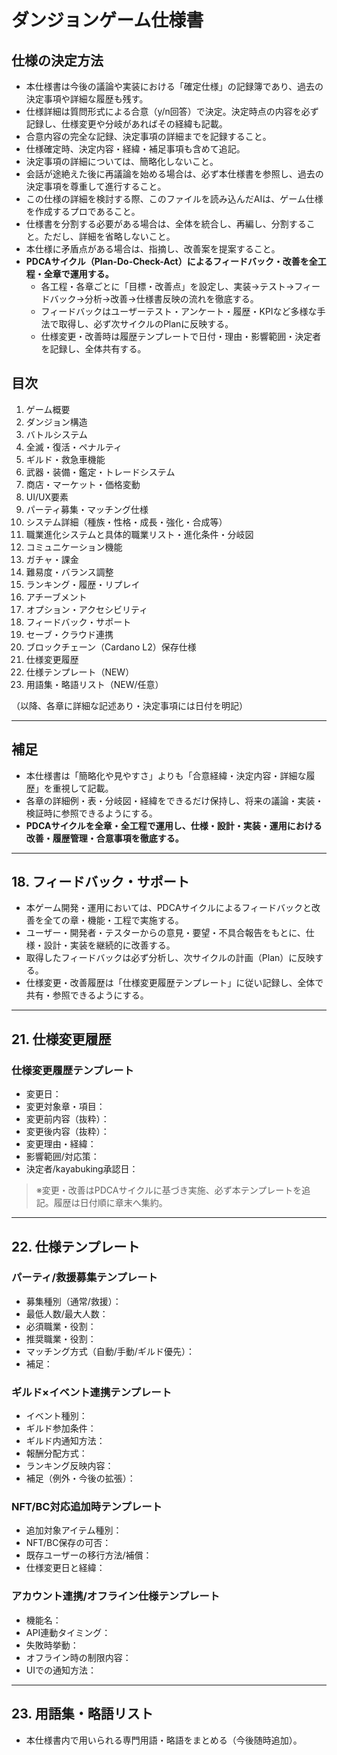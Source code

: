 # ダンジョンゲーム仕様書

## 仕様の決定方法
- 本仕様書は今後の議論や実装における「確定仕様」の記録簿であり、過去の決定事項や詳細な履歴も残す。
- 仕様詳細は質問形式による合意（y/n回答）で決定。決定時点の内容を必ず記録し、仕様変更や分岐があればその経緯も記載。
- 合意内容の完全な記録、決定事項の詳細までを記録すること。
- 仕様確定時、決定内容・経緯・補足事項も含めて追記。
- 決定事項の詳細については、簡略化しないこと。
- 会話が途絶えた後に再議論を始める場合は、必ず本仕様書を参照し、過去の決定事項を尊重して進行すること。
- この仕様の詳細を検討する際、このファイルを読み込んだAIは、ゲーム仕様を作成するプロであること。
- 仕様書を分割する必要がある場合は、全体を統合し、再編し、分割すること。ただし、詳細を省略しないこと。
- 本仕様に矛盾点がある場合は、指摘し、改善案を提案すること。
- **PDCAサイクル（Plan-Do-Check-Act）によるフィードバック・改善を全工程・全章で運用する。**
  - 各工程・各章ごとに「目標・改善点」を設定し、実装→テスト→フィードバック→分析→改善→仕様書反映の流れを徹底する。
  - フィードバックはユーザーテスト・アンケート・履歴・KPIなど多様な手法で取得し、必ず次サイクルのPlanに反映する。
  - 仕様変更・改善時は履歴テンプレートで日付・理由・影響範囲・決定者を記録し、全体共有する。

## 目次
1. ゲーム概要
2. ダンジョン構造
3. バトルシステム
4. 全滅・復活・ペナルティ
5. ギルド・救急車機能
6. 武器・装備・鑑定・トレードシステム
7. 商店・マーケット・価格変動
8. UI/UX要素
9. パーティ募集・マッチング仕様
10. システム詳細（種族・性格・成長・強化・合成等）
11. 職業進化システムと具体的職業リスト・進化条件・分岐図
12. コミュニケーション機能
13. ガチャ・課金
14. 難易度・バランス調整
15. ランキング・履歴・リプレイ
16. アチーブメント
17. オプション・アクセシビリティ
18. フィードバック・サポート
19. セーブ・クラウド連携
20. ブロックチェーン（Cardano L2）保存仕様
21. 仕様変更履歴
22. 仕様テンプレート（NEW）
23. 用語集・略語リスト（NEW/任意）

（以降、各章に詳細な記述あり・決定事項には日付を明記）

---

## 補足
- 本仕様書は「簡略化や見やすさ」よりも「合意経緯・決定内容・詳細な履歴」を重視して記載。
- 各章の詳細例・表・分岐図・経緯をできるだけ保持し、将来の議論・実装・検証時に参照できるようにする。
- **PDCAサイクルを全章・全工程で運用し、仕様・設計・実装・運用における改善・履歴管理・合意事項を徹底する。**

---

## 18. フィードバック・サポート

- 本ゲーム開発・運用においては、PDCAサイクルによるフィードバックと改善を全ての章・機能・工程で実施する。
- ユーザー・開発者・テスターからの意見・要望・不具合報告をもとに、仕様・設計・実装を継続的に改善する。
- 取得したフィードバックは必ず分析し、次サイクルの計画（Plan）に反映する。
- 仕様変更・改善履歴は「仕様変更履歴テンプレート」に従い記録し、全体で共有・参照できるようにする。

---

## 21. 仕様変更履歴

### 仕様変更履歴テンプレート
- 変更日：
- 変更対象章・項目：
- 変更前内容（抜粋）：
- 変更後内容（抜粋）：
- 変更理由・経緯：
- 影響範囲/対応策：
- 決定者/kayabuking承認日：

> ※変更・改善はPDCAサイクルに基づき実施、必ず本テンプレートを追記。履歴は日付順に章末へ集約。

---

## 22. 仕様テンプレート

### パーティ/救援募集テンプレート
- 募集種別（通常/救援）：
- 最低人数/最大人数：
- 必須職業・役割：
- 推奨職業・役割：
- マッチング方式（自動/手動/ギルド優先）：
- 補足：

### ギルド×イベント連携テンプレート
- イベント種別：
- ギルド参加条件：
- ギルド内通知方法：
- 報酬分配方式：
- ランキング反映内容：
- 補足（例外・今後の拡張）：

### NFT/BC対応追加時テンプレート
- 追加対象アイテム種別：
- NFT/BC保存の可否：
- 既存ユーザーの移行方法/補償：
- 仕様変更日と経緯：

### アカウント連携/オフライン仕様テンプレート
- 機能名：
- API連動タイミング：
- 失敗時挙動：
- オフライン時の制限内容：
- UIでの通知方法：

---

## 23. 用語集・略語リスト
- 本仕様書内で用いられる専門用語・略語をまとめる（今後随時追加）。
